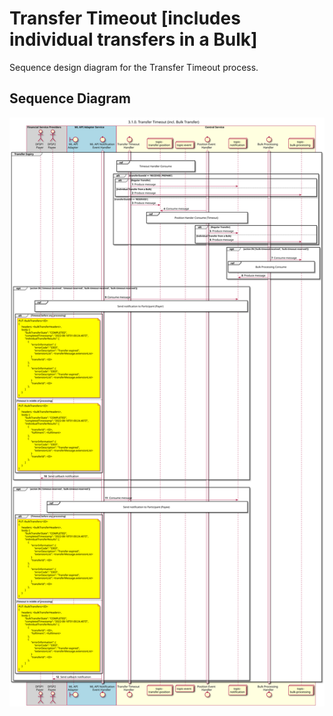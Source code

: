 # Transfer Timeout [includes individual transfers in a Bulk]

Sequence design diagram for the Transfer Timeout process.

## Sequence Diagram

![seq-bulk-3.1.0-timeout-overview.svg](../assets/diagrams/sequence/seq-bulk-3.1.0-timeout-overview.svg)
